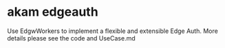 # akam edgeauth
Use EdgwWorkers to implement a flexible and extensible Edge Auth.
More details please see the code and UseCase.md
